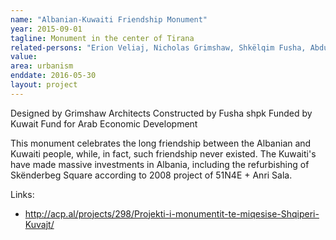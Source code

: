 ```yaml
---
name: "Albanian-Kuwaiti Friendship Monument"
year: 2015-09-01
tagline: Monument in the center of Tirana
related-persons: "Erion Veliaj, Nicholas Grimshaw, Shkëlqim Fusha, Abdulwahab Al-Bader"
value:
area: urbanism
enddate: 2016-05-30
layout: project
---
```

Designed by Grimshaw Architects
Constructed by Fusha shpk
Funded by Kuwait Fund for Arab Economic Development

This monument celebrates the long friendship between the Albanian and Kuwaiti people, while, in fact, such friendship never existed. The Kuwaiti's have made massive investments in Albania, including the refurbishing of Skënderbeg Square according to 2008 project of 51N4E + Anri Sala.

Links:
* <http://acp.al/projects/298/Projekti-i-monumentit-te-miqesise-Shqiperi-Kuvajt/>
